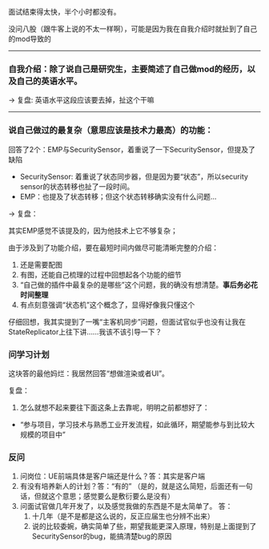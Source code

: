 面试结束得太快，半个小时都没有。

没问八股（跟牛客上说的不太一样啊），可能是因为我在自我介绍时就扯到了自己的mod导致的

***

### 自我介绍：除了说自己是研究生，主要简述了自己做mod的经历，以及自己的英语水平。

-> 复盘: 
英语水平这段应该要去掉，扯这个干嘛

***

### 说自己做过的最复杂（意思应该是技术力最高）的功能：

回答了2个：EMP与SecuritySensor，着重说了一下SecuritySensor，但提及了缺陷

* SecuritySensor: 着重说了状态同步器，但是因为要“状态”，所以security sensor的状态转移也扯了一段时间。
* EMP：也提及了状态转移；但这个状态转移确实没有什么问题… 


-> 复盘：

其实EMP感觉不该提及的，因为他技术上它不够复杂；

由于涉及到了功能介绍，要在最短时间内做尽可能清晰完整的介绍：
1. 还是需要配图
2. 有图，还能自己梳理的过程中回想起各个功能的细节
3. “自己做的插件中最复杂的是哪些”这个问题，我的确没有想清楚。**事后务必花时间整理**
4. 有点刻意强调“状态机”这个概念了，显得好像我只懂这个


仔细回想，我其实提到了一嘴“主客机同步”问题，但面试官似乎也没有让我在StateReplicator上往下讲……我该不该引导一下？

### 问学习计划

这块答的最他妈烂：我居然回答“想做渲染或者UI”。

复盘：
1. 怎么就想不起来要往下面这条上去靠呢，明明之前都想好了：
  - “参与项目，学习技术与熟悉工业开发流程，如此循环，期望能参与到比较大规模的项目中”
  
### 反问
1. 问岗位：UE前端具体是客户端还是什么？答：其实是客户端
2. 有没有培养新人的计划？答：“有的” （是的，就是这么简短，后面还有一句话，但就这个意思；感觉要么是敷衍要么是没有）
3. 问面试官做几年开发了，以及感觉我做的东西是不是太简单了。
    答：
    1. 十几年（是不是都是这么说的，反正应届生也分辨不出来）
    2. 说的比较委婉，确实简单了些，期望我能更深入原理，特别是上面提到了SecuritySensor的bug，能搞清楚bug的原因